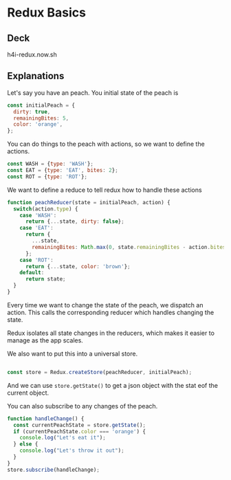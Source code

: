 # Redux Basics

## Deck

h4i-redux.now.sh

## Explanations


Let's say you have an peach. You initial state of the peach is
```javascript
const initialPeach = {
  dirty: true, 
  remainingBites: 5, 
  color: 'orange',
};
```

You can do things to the peach with actions, so we want to define the actions. 

```javascript
const WASH = {type: 'WASH'};
const EAT = {type: 'EAT', bites: 2};
const ROT = {type: 'ROT'};
```

We want to define a reduce to tell redux how to handle these actions

```javascript 
function peachReducer(state = initialPeach, action) {
  switch(action.type) {
    case 'WASH':
      return {...state, dirty: false};
    case 'EAT':
      return {
        ...state,
        remainingBites: Math.max(0, state.remainingBites - action.bites)
      };
    case 'ROT':
      return {...state, color: 'brown'};
    default:
      return state;
  }
}

```



Every time we want to change the state of the peach, we dispatch an action. This calls the corresponding reducer which handles changing the state. 

Redux isolates all state changes in the reducers, which makes it easier to manage as the app scales. 

We also want to put this into a universal store. 
```javascript 

const store = Redux.createStore(peachReducer, initialPeach);
```

And we can use ```store.getState()```  to get a json object with the stat eof the current object. 

You can also subscribe to any changes of the peach.

```javascript
function handleChange() {
  const currentPeachState = store.getState();
  if (currentPeachState.color === 'orange') {
    console.log("Let's eat it");
  } else {
    console.log("Let's throw it out");
  }
}
store.subscribe(handleChange);
```
